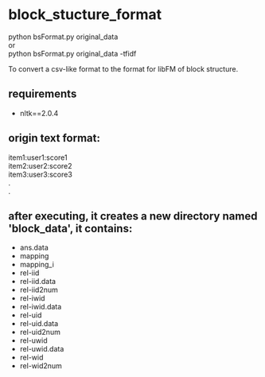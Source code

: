 block_stucture_format
=====================
python bsFormat.py original_data<br>
or<br>
python bsFormat.py original_data -tfidf<br>

To convert a csv-like format to the format for libFM of block structure.

requirements
---------------------
- nltk==2.0.4

origin text format:
---------------------
item1:user1:score1<br>
item2:user2:score2<br>
item3:user3:score3<br>
.<br>
.<br>

after executing, it creates a new directory named 'block_data', it contains:
---------------------
- ans.data
- mapping
- mapping_i
- rel-iid
- rel-iid.data
- rel-iid2num
- rel-iwid
- rel-iwid.data
- rel-uid
- rel-uid.data
- rel-uid2num
- rel-uwid
- rel-uwid.data
- rel-wid
- rel-wid2num

